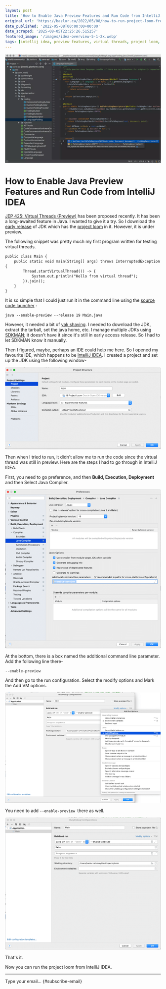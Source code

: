 ```yaml
---
layout: post
title: 'How to Enable Java Preview Features and Run Code from IntelliJ IDEA'
original_url: 'https://bazlur.ca/2022/05/08/how-to-run-project-loom-from-intellij-idea/'
date_published: '2022-05-08T00:00:00+00:00'
date_scraped: '2025-08-05T22:25:26.515257'
featured_image: '/images/idea-overview-5-1-2x.webp'
tags: [intellij idea, preview features, virtual threads, project loom, java tooling]
---
```


![](images/idea-overview-5-1-2x.webp)

How to Enable Java Preview Features and Run Code from IntelliJ IDEA
===================================================================

[JEP 425: Virtual Threads (Preview)](https://openjdk.java.net/jeps/425) has been proposed recently. It has been a long-awaited feature in Java. I wanted to give it a try. So I download the [early release](https://jdk.java.net/loom/) of JDK which has the [project loom](https://wiki.openjdk.java.net/display/loom/Main) in it. However, it is under preview.

The following snippet was pretty much my first program written for testing virtual threads.

```
public class Main {
    public static void main(String[] args) throws InterruptedException {
        Thread.startVirtualThread(() -> {
            System.out.println("Hello from virtual thread");
        }).join();
    }
}
```

It is so simple that I could just run it in the command line using the [source code launcher](https://openjdk.java.net/jeps/330) :

```
java --enable-preview --release 19 Main.java
```

However, it needed a bit of [yak shaving](https://en.wiktionary.org/wiki/yak_shaving). I needed to download the JDK, extract the tarball, set the java home, etc. I manage multiple JDKs using [SDKMAN](https://sdkman.io/); it doesn't have it since it's still in early access release. So I had to let SDKMAN know it manually.

Then I figured, maybe, perhaps an IDE could help me here. So I opened my favourite IDE, which happens to be [IntelliJ IDEA](https://www.jetbrains.com/idea/). I created a project and set up the JDK using the following window-

![](images/screen-shot-2022-05-08-at-4.59.40-am.png)

Then when I tried to run, it didn't allow me to run the code since the virtual thread was still in preview. Here are the steps I had to go through in IntelliJ IDEA.

First, you need to go preference, and then **Build, Execution, Deployment** and then Select Java Compiler.

![](images/screen-shot-2022-05-08-at-5.03.41-am.png)

At the bottom, there is a box named the additional command line parameter. Add the following line there-

```
--enable-preview
```

And then go to the run configuration. Select the modify options and Mark the Add VM options.

![](images/screen-shot-2022-05-08-at-5.04.39-am.png)

You need to add `--enable-preview `there as well.

![](images/screen-shot-2022-05-08-at-5.11.43-am.png)

That's it.

Now you can run the project loom from IntelliJ IDEA.

*** ** * ** ***

Type your email... {#subscribe-email}
